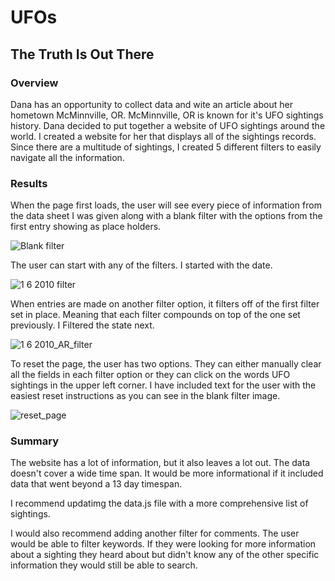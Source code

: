 # UFOs

## The Truth Is Out There

### Overview

Dana has an opportunity to collect data and wite an article about her hometown McMinnville, OR. McMinnville, OR is known for it's UFO sightings history. Dana decided to put together a website of UFO sightings around the world. I created a website for her that displays all of the sightings records. Since there are a multitude of sightings, I created 5 different filters to easily navigate all the information.

### Results

When the page first loads, the user will see every piece of information from the data sheet I was given along with a blank filter with the options from the first entry showing as place holders.

![Blank filter](https://user-images.githubusercontent.com/81715217/126907553-dc770700-9566-42de-bfa9-049bc9d8988c.png)

The user can start with any of the filters. I started with the date.

![1 6 2010 filter](https://user-images.githubusercontent.com/81715217/126907557-27472d3f-d176-4393-91f3-7aff69a849db.png)

When entries are made on another filter option, it filters off of the first filter set in place. Meaning that each filter compounds on top of the one set previously. I Filtered the state next.

![1 6 2010_AR_filter](https://user-images.githubusercontent.com/81715217/126907558-963958a4-000a-4599-8fda-f50313e82845.png)

To reset the page, the user has two options. They can either manually clear all the fields in each filter option or they can click on the words UFO sightings in the upper left corner. I have included text for the user with the easiest reset instructions as you can see in the blank filter image.

![reset_page](https://user-images.githubusercontent.com/81715217/126907562-b5dd5c87-ef66-4ab7-a76a-678ab06c1b6c.png)

### Summary

The website has a lot of information, but it also leaves a lot out. The data doesn't cover a wide time span. It would be more informational if it included data that went beyond a 13 day timespan.

I recommend updatimg the data.js file with a more comprehensive list of sightings.

I would also recommend adding another filter for comments. The user would be able to filter keywords. If they were looking for more information about a sighting they heard about but didn't know any of the other specific information they would still be able to search.
